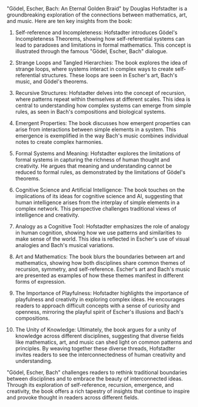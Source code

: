 "Gödel, Escher, Bach: An Eternal Golden Braid" by Douglas Hofstadter is a groundbreaking exploration of the connections between mathematics, art, and music. Here are ten key insights from the book:

1. Self-reference and Incompleteness: Hofstadter introduces Gödel's Incompleteness Theorems, showing how self-referential systems can lead to paradoxes and limitations in formal mathematics. This concept is illustrated through the famous "Gödel, Escher, Bach" dialogue.

2. Strange Loops and Tangled Hierarchies: The book explores the idea of strange loops, where systems interact in complex ways to create self-referential structures. These loops are seen in Escher's art, Bach's music, and Gödel's theorems.

3. Recursive Structures: Hofstadter delves into the concept of recursion, where patterns repeat within themselves at different scales. This idea is central to understanding how complex systems can emerge from simple rules, as seen in Bach's compositions and biological systems.

4. Emergent Properties: The book discusses how emergent properties can arise from interactions between simple elements in a system. This emergence is exemplified in the way Bach's music combines individual notes to create complex harmonies.

5. Formal Systems and Meaning: Hofstadter explores the limitations of formal systems in capturing the richness of human thought and creativity. He argues that meaning and understanding cannot be reduced to formal rules, as demonstrated by the limitations of Gödel's theorems.

6. Cognitive Science and Artificial Intelligence: The book touches on the implications of its ideas for cognitive science and AI, suggesting that human intelligence arises from the interplay of simple elements in a complex network. This perspective challenges traditional views of intelligence and creativity.

7. Analogy as a Cognitive Tool: Hofstadter emphasizes the role of analogy in human cognition, showing how we use patterns and similarities to make sense of the world. This idea is reflected in Escher's use of visual analogies and Bach's musical variations.

8. Art and Mathematics: The book blurs the boundaries between art and mathematics, showing how both disciplines share common themes of recursion, symmetry, and self-reference. Escher's art and Bach's music are presented as examples of how these themes manifest in different forms of expression.

9. The Importance of Playfulness: Hofstadter highlights the importance of playfulness and creativity in exploring complex ideas. He encourages readers to approach difficult concepts with a sense of curiosity and openness, mirroring the playful spirit of Escher's illusions and Bach's compositions.

10. The Unity of Knowledge: Ultimately, the book argues for a unity of knowledge across different disciplines, suggesting that diverse fields like mathematics, art, and music can shed light on common patterns and principles. By weaving together these diverse threads, Hofstadter invites readers to see the interconnectedness of human creativity and understanding.

"Gödel, Escher, Bach" challenges readers to rethink traditional boundaries between disciplines and to embrace the beauty of interconnected ideas. Through its exploration of self-reference, recursion, emergence, and creativity, the book offers a rich tapestry of insights that continue to inspire and provoke thought in readers across different fields.